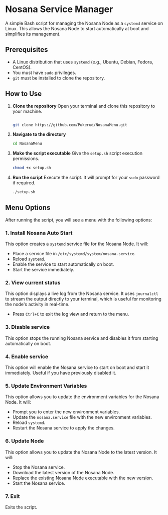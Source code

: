 # Nosana Service Manager

A simple Bash script for managing the Nosana Node as a `systemd` service on Linux. This allows the Nosana Node to start automatically at boot and simplifies its management.

## Prerequisites

*   A Linux distribution that uses `systemd` (e.g., Ubuntu, Debian, Fedora, CentOS).
*   You must have `sudo` privileges.
*   `git` must be installed to clone the repository.

## How to Use

1.  **Clone the repository**
    Open your terminal and clone this repository to your machine.

    ```bash

    git clone https://github.com/Pukerud/NosanaMenu.git

    ```

2.  **Navigate to the directory**

    ```bash
    cd NosanaMenu
    ```

3.  **Make the script executable**
    Give the `setup.sh` script execution permissions.

    ```bash
    chmod +x setup.sh
    ```

4.  **Run the script**
    Execute the script. It will prompt for your `sudo` password if required.

    ```bash
    ./setup.sh
    ```

## Menu Options

After running the script, you will see a menu with the following options:

### 1. Install Nosana Auto Start
This option creates a `systemd` service file for the Nosana Node. It will:
*   Place a service file in `/etc/systemd/system/nosana.service`.
*   Reload `systemd`.
*   Enable the service to start automatically on boot.
*   Start the service immediately.

### 2. View current status
This option displays a live log from the Nosana service. It uses `journalctl` to stream the output directly to your terminal, which is useful for monitoring the node's activity in real-time.
*   Press `Ctrl+C` to exit the log view and return to the menu.

### 3. Disable service
This option stops the running Nosana service and disables it from starting automatically on boot.

### 4. Enable service
This option will enable the Nosana service to start on boot and start it immediately. Useful if you have previously disabled it.

### 5. Update Environment Variables
This option allows you to update the environment variables for the Nosana Node. It will:
*   Prompt you to enter the new environment variables.
*   Update the `nosana.service` file with the new environment variables.
*   Reload `systemd`.
*   Restart the Nosana service to apply the changes.

### 6. Update Node
This option allows you to update the Nosana Node to the latest version. It will:
*   Stop the Nosana service.
*   Download the latest version of the Nosana Node.
*   Replace the existing Nosana Node executable with the new version.
*   Start the Nosana service.

### 7. Exit
Exits the script.
